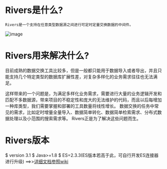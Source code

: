 # Rivers是什么?
    Rivers是一个支持在任意类型数据源之间进行可定时定量交换数据的中间件。 


![image](https://github.com/fnOpenSource/rivers/blob/master/architecture.png)

# Rivers用来解决什么?

目前成熟的数据交换工具比较多，但是一般都只能用于数据导入或者导出，并且只能支持几个特定类型的数据库扩展性差，对复杂多样化的业务需求往往也无法满足。

这样带来的一个问题是，为满足多样化业务需求，需要进行大量的业务逻辑开发和匹配不多数据源，带来项目的不稳定性和庞大的无法维护的代码，而且以后每增加一种库类型，我们需要掌握和部署的工具数量将线性增长。
数据交换的任务中常见的需求，比如定时增量全量导入、数据简单转化、数据简单检索需求、分布式数据处理以及小范围的搜索需求等。
Rivers正是为了解决这些问题而生。 

# Rivers版本
$ version 3.1
$ Java>=1.8
$ ES=2.3.3(ES版本若高于此，可自行开发ES连接器进行升级)
==>>[详细文档参照wiki](https://github.com/fnOpenSource/rivers/wiki)  
